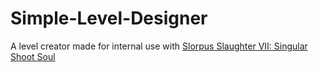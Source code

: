 # Simple-Level-Designer
A level creator made for internal use with [Slorpus Slaughter VII: Singular Shoot Soul](https://teamellipses.itch.io/ssvii)
